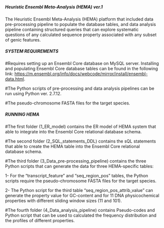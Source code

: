 #####   Heuristic Ensembl Meta-Analysis (HEMA) ver.1  #####

The Heuristic Ensembl Meta-Analysis (HEMA) platform that included data pre-processing pipeline to populate the database tables, and data analysis pipeline containing structured queries that can explore systematic questions of any calculated sequence property associated with any subset of genic features. 

#####   SYSTEM REQUIREMENTS  #####

#Requires setting up an Ensembl Core database on MySQL server. Installing and populating Ensembl Core database tables can be found in the following link: https://m.ensembl.org/info/docs/webcode/mirror/install/ensembl-data.html.

#The Python scripts of pre-processing and data analysis pipelines can be run using Python ver. 2.7.12.

#The pseudo-chromosome FASTA files for the target species.

##### RUNNING HEMA #####

#The first folder (1_ER_model) contains the ER model of HEMA system that able to integrate into the Ensembl Core relational database schema.

#The second folder (2_SQL_statements_DDL) contains the sQL statements that able to create the HEMA table into the Ensembl Core relational database schema.

#The third folder (3_Data_pre-processing_pipeline) contains the three Python scripts that can generate the data for three HEMA-specific tables:
 
1- For the “transcript_feature” and “seq_region_pos” tables, the Python scripts require the pseudo-chromosome FASTA files for the target species.

2- The Python script for the third table “seq_region_pos_attrib_value” can generate the property value for GC-content and for 11 DNA physicochemical properties with different sliding window sizes (11 and 101). 

#The fourth folder (4_Data_analysis_pipeline) contains Pseudo-codes and Python script that can be used to calculated the frequency distribution and the profiles of different properties.
